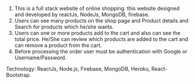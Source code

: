 1. This is a full stack website of online shopping. this website designed and developed by reactJs, NodeJs, MongoDB, firebase.
2. Users can see many products on the shop page and Product details and Search for products which he/she wants.
3. Users can one or more products add to the cart and also can see the total price. He/She can review which products are added to the cart and can remove a product from the cart.
4. Before processing the order user must be authentication with Google or Username/Password.


Technology: ReactJs, Node.js, Firebase, MongoDB, Heroku, React-Bootstrap.

